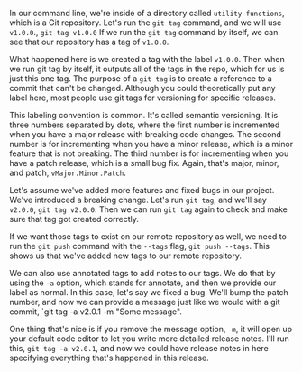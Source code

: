 In our command line, we're inside of a directory called `utility-functions`, which is a Git repository. Let's run the `git tag` command, and we will use `v1.0.0`., `git tag v1.0.0` If we run the `git tag` command by itself, we can see that our repository has a tag of `v1.0.0`.

What happened here is we created a tag with the label `v1.0.0`. Then when we run git tag by itself, it outputs all of the tags in the repo, which for us is just this one tag. The purpose of a `git tag` is to create a reference to a commit that can't be changed. Although you could theoretically put any label here, most people use git tags for versioning for specific releases.

This labeling convention is common. It's called semantic versioning. It is three numbers separated by dots, where the first number is incremented when you have a major release with breaking code changes. The second number is for incrementing when you have a minor release, which is a minor feature that is not breaking. The third number is for incrementing when you have a patch release, which is a small bug fix. Again, that's major, minor, and patch, `vMajor.Minor.Patch`.

Let's assume we've added more features and fixed bugs in our project. We've introduced a breaking change. Let's run `git tag`, and we'll say `v2.0.0`, `git tag v2.0.0`. Then we can run `git tag` again to check and make sure that tag got created correctly.

If we want those tags to exist on our remote repository as well, we need to run the `git push` command with the `--tags` flag, `git push --tags`. This shows us that we've added new tags to our remote repository.

We can also use annotated tags to add notes to our tags. We do that by using the `-a` option, which stands for annotate, and then we provide our label as normal. In this case, let's say we fixed a bug. We'll bump the patch number, and now we can provide a message just like we would with a git commit, `git tag -a v2.0.1 -m "Some message".

One thing that's nice is if you remove the message option, `-m`, it will open up your default code editor to let you write more detailed release notes. I'll run this, `git tag -a v2.0.1`, and now we could have release notes in here specifying everything that's happened in this release.